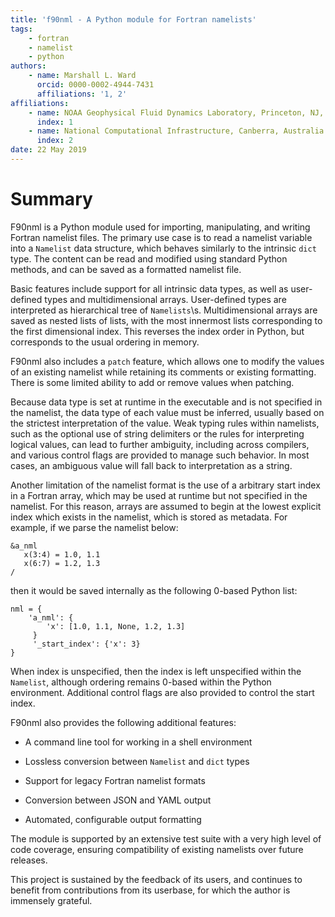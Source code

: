 ```yaml
---
title: 'f90nml - A Python module for Fortran namelists'
tags:
    - fortran
    - namelist
    - python
authors:
    - name: Marshall L. Ward
      orcid: 0000-0002-4944-7431
      affiliations: '1, 2'
affiliations:
    - name: NOAA Geophysical Fluid Dynamics Laboratory, Princeton, NJ, USA
      index: 1
    - name: National Computational Infrastructure, Canberra, Australia
      index: 2
date: 22 May 2019
---
```


# Summary

F90nml is a Python module used for importing, manipulating, and writing Fortran
namelist files.  The primary use case is to read a namelist variable into a
`Namelist` data structure, which behaves similarly to the intrinsic `dict`
type.  The content can be read and modified using standard Python methods, and
can be saved as a formatted namelist file.

Basic features include support for all intrinsic data types, as well as
user-defined types and multidimensional arrays.  User-defined types are
interpreted as hierarchical tree of `Namelists`\s.  Multidimensional arrays
are saved as nested lists of lists, with the most innermost lists corresponding
to the first dimensional index.  This reverses the index order in Python, but
corresponds to the usual ordering in memory.

F90nml also includes a `patch` feature, which allows one to modify the values
of an existing namelist while retaining its comments or existing formatting.
There is some limited ability to add or remove values when patching.

Because data type is set at runtime in the executable and is not specified in
the namelist, the data type of each value must be inferred, usually based on
the strictest interpretation of the value.  Weak typing rules within namelists,
such as the optional use of string delimiters or the rules for interpreting
logical values, can lead to further ambiguity, including across compilers, and
various control flags are provided to manage such behavior.  In most cases, an
ambiguous value will fall back to interpretation as a string.

Another limitation of the namelist format is the use of a arbitrary start index
in a Fortran array, which may be used at runtime but not specified in the
namelist.  For this reason, arrays are assumed to begin at the lowest explicit
index which exists in the namelist, which is stored as metadata.  For example,
if we parse the namelist below:

    &a_nml
       x(3:4) = 1.0, 1.1
       x(6:7) = 1.2, 1.3
    /

then it would be saved internally as the following 0-based Python list:

    nml = {
        'a_nml': {
            'x': [1.0, 1.1, None, 1.2, 1.3]
         }
         '_start_index': {'x': 3}
    }

When index is unspecified, then the index is left unspecified within the
`Namelist`, although ordering remains 0-based within the Python environment.
Additional control flags are also provided to control the start index.

F90nml also provides the following additional features:

- A command line tool for working in a shell environment

- Lossless conversion between `Namelist` and `dict` types

- Support for legacy Fortran namelist formats

- Conversion between JSON and YAML output

- Automated, configurable output formatting

The module is supported by an extensive test suite with a very high level of
code coverage, ensuring compatibility of existing namelists over future
releases.

This project is sustained by the feedback of its users, and continues to
benefit from contributions from its userbase, for which the author is immensely
grateful.
